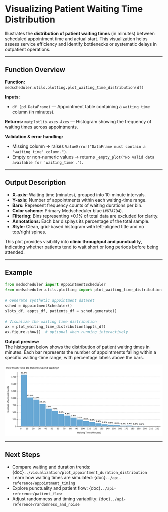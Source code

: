 # Visualizing Patient Waiting Time Distribution

Illustrates the **distribution of patient waiting times** (in minutes) between scheduled appointment time and actual start. This visualization helps assess service efficiency and identify bottlenecks or systematic delays in outpatient operations.

---

## Function Overview
**Function:** `medscheduler.utils.plotting.plot_waiting_time_distribution(df)`

**Inputs:**
- `df (pd.DataFrame)` — Appointment table containing a `waiting_time` column (in minutes).

**Returns:** `matplotlib.axes.Axes` — Histogram showing the frequency of waiting times across appointments.

**Validation & error handling:**
- Missing column → raises `ValueError("DataFrame must contain a 'waiting_time' column.")`.
- Empty or non-numeric values → returns `_empty_plot("No valid data available for 'waiting_time'.")`.

---

## Output Description
- **X-axis:** Waiting time (minutes), grouped into 10-minute intervals.
- **Y-axis:** Number of appointments within each waiting-time range.
- **Bars:** Represent frequency counts of waiting durations per bin.
- **Color scheme:** Primary Medscheduler blue (`#67A7D4`).
- **Filtering:** Bins representing <0.1% of total data are excluded for clarity.
- **Annotations:** Each bar displays its percentage of the total sample.
- **Style:** Clean, grid-based histogram with left-aligned title and no top/right spines.

This plot provides visibility into **clinic throughput and punctuality**, indicating whether patients tend to wait short or long periods before being attended.

---

## Example
```python
from medscheduler import AppointmentScheduler
from medscheduler.utils.plotting import plot_waiting_time_distribution

# Generate synthetic appointment dataset
sched = AppointmentScheduler()
slots_df, appts_df, patients_df = sched.generate()

# Visualize the waiting time distribution
ax = plot_waiting_time_distribution(appts_df)
ax.figure.show()  # optional when running interactively
```
**Output preview:**  
The histogram below shows the distribution of patient waiting times in minutes. Each bar represents the number of appointments falling within a specific waiting-time range, with percentage labels above the bars.

![Waiting Time Distribution](../_static/visuals/visualization/plot_waiting_time_distribution.png)

---

## Next Steps
- Compare waiting and duration trends: {doc}`../visualization/plot_appointment_duration_distribution`
- Learn how waiting times are simulated: {doc}`../api-reference/appointment_timing`
- Explore punctuality and patient flow: {doc}`../api-reference/patient_flow`
- Adjust randomness and timing variability: {doc}`../api-reference/randomness_and_noise`
